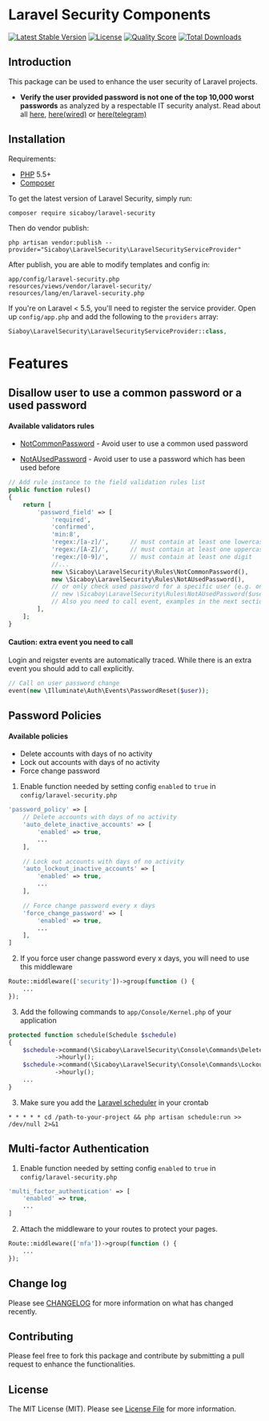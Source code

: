 # Laravel Security Components

[![Latest Stable Version](https://poser.pugx.org/sicaboy/laravel-security/v/stable.svg)](https://packagist.org/packages/sicaboy/laravel-security)
[![License](https://poser.pugx.org/sicaboy/laravel-security/license.svg)](LICENSE.md)
[![Quality Score](https://img.shields.io/scrutinizer/g/sicaboy/laravel-security.svg?style=flat-square)](https://scrutinizer-ci.com/g/sicaboy/laravel-security)
[![Total Downloads](https://img.shields.io/packagist/dt/sicaboy/laravel-security.svg?style=flat-square)](https://packagist.org/packages/sicaboy/laravel-security)

## Introduction

This package can be used to enhance the user security of Laravel projects.

- **Verify the user provided password is not one of the top 10,000 worst passwords** as analyzed by a respectable IT security analyst. Read about all 
[ here](https://xato.net/10-000-top-passwords-6d6380716fe0#.473dkcjfm),
[here(wired)](http://www.wired.com/2013/12/web-semantics-the-ten-thousand-worst-passwords/) or
[here(telegram)](http://www.telegraph.co.uk/technology/internet-security/10303159/Most-common-and-hackable-passwords-on-the-internet.html)


## Installation

Requirements:
- [PHP](https://php.net) 5.5+ 
- [Composer](https://getcomposer.org)

To get the latest version of Laravel Security, simply run:

```
composer require sicaboy/laravel-security
```

Then do vendor publish:

```
php artisan vendor:publish --provider="Sicaboy\LaravelSecurity\LaravelSecurityServiceProvider"
```

After publish, you are able to modify templates and config in:

```
app/config/laravel-security.php
resources/views/vendor/laravel-security/
resources/lang/en/laravel-security.php
```

If you're on Laravel < 5.5, you'll need to register the service provider. Open up `config/app.php` and add the following to the `providers` array:

```php
Siaboy\LaravelSecurity\LaravelSecurityServiceProvider::class,
```


# Features

## Disallow user to use a common password or a used password

#### Available validators rules

- [NotCommonPassword](src/Rules/NotCommonPassword.php) - Avoid user to use a common used password

- [NotAUsedPassword](src/Rules/NotAUsedPassword.php) - Avoid user to use a password which has been used before

```php
// Add rule instance to the field validation rules list
public function rules()
{
    return [
        'password_field' => [
            'required',
            'confirmed',
            'min:8',
            'regex:/[a-z]/',      // must contain at least one lowercase letter
            'regex:/[A-Z]/',      // must contain at least one uppercase letter
            'regex:/[0-9]/',      // must contain at least one digit
            //...
            new \Sicaboy\LaravelSecurity\Rules\NotCommonPassword(),
            new \Sicaboy\LaravelSecurity\Rules\NotAUsedPassword(),
            // or only check used password for a specific user (e.g. on user password change):
            // new \Sicaboy\LaravelSecurity\Rules\NotAUsedPassword($userId),
            // Also you need to call event, examples in the next section
        ],
    ];
}
```

#### Caution: extra event you need to call 

Login and reigster events are automatically traced.
While there is an extra event you should add to call explicitly. 

```php
// Call on user password change
event(new \Illuminate\Auth\Events\PasswordReset($user));
```

## Password Policies

#### Available policies

- Delete accounts with days of no activity
- Lock out accounts with days of no activity
- Force change password

1. Enable function needed by setting config `enabled` to `true` in `config/laravel-security.php`

```php
'password_policy' => [
    // Delete accounts with days of no activity
    'auto_delete_inactive_accounts' => [
        'enabled' => true,
        ...
    ],

    // Lock out accounts with days of no activity
    'auto_lockout_inactive_accounts' => [
        'enabled' => true,
        ...
    ],

    // Force change password every x days
    'force_change_password' => [
        'enabled' => true,
        ...
    ],
]
```

2. If you force user change password every x days, you will need to use this middleware

```php
Route::middleware(['security'])->group(function () {
    ...
});
```


3. Add the following commands to `app/Console/Kernel.php` of your application

```php
protected function schedule(Schedule $schedule)
{
    $schedule->command(\Sicaboy\LaravelSecurity\Console\Commands\DeleteInactiveAccounts::class)
             ->hourly();
    $schedule->command(\Sicaboy\LaravelSecurity\Console\Commands\LockoutInactiveAccounts::class)
             ->hourly();
    ...
}
```
3. Make sure you add the [Laravel scheduler](https://laravel.com/docs/7.x/scheduling#introduction) in your crontab 

```
* * * * * cd /path-to-your-project && php artisan schedule:run >> /dev/null 2>&1
```  

## Multi-factor Authentication

1. Enable function needed by setting config `enabled` to `true` in `config/laravel-security.php`

```php
'multi_factor_authentication' => [
    'enabled' => true,
    ...
]
```

2. Attach the middleware to your routes to protect your pages.

```php
Route::middleware(['mfa'])->group(function () {
    ...
});
```


## Change log

Please see [CHANGELOG](CHANGELOG.md) for more information on what has changed recently.

## Contributing

Please feel free to fork this package and contribute by submitting a pull request to enhance the functionalities.

## License

The MIT License (MIT). Please see [License File](LICENSE.md) for more information.
